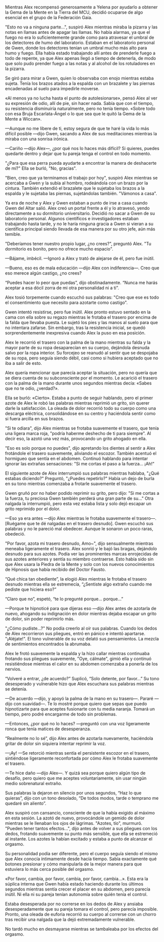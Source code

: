 
Mientras Alex recompensó generosamente a Yelena por ayudarlo a obtener la Gema de la Mente en la Tierra del MCU, decidió ocuparse de algo esencial en el grupo de la Federación Gaia.

"Esto no va a ninguna parte...", suspiró Alex mientras miraba la pizarra y las notas en llamas antes de apagar las llamas. No había alarmas, ya que el fuego no era lo suficientemente grande como para atravesar el umbral de los detectores de humo del laboratorio. Estaban en el laboratorio personal de Gwen, donde los detectores tenían un umbral mucho más alto para humo y fuego. Ella había estado trabajando allí antes de prenderle fuego a todo de repente, ya que Alex apenas llegó a tiempo de detenerla, de modo que solo pudo prender fuego a las notas y al alcohol de los rotuladores en la pizarra.

Se giró para mirar a Gwen, quien lo observaba con enojo mientras estaba sujeta. Tenía los brazos atados a la espalda con un brazalete y las piernas encadenadas al suelo para impedirle moverse.

«Al menos ya no lucha hasta el punto de autolesionarse», pensó Alex al ver su expresión de odio, allí de pie, sin hacer nada. Sabía que con el tiempo, su resistencia disminuiría naturalmente, pero no tenía tiempo. «Sobre todo con esa Bruja Escarlata-Ángel o lo que sea que le quitó la Gema de la Mente a Wiccan».

—Aunque no me libere de ti, estoy segura de que te haré la vida lo más difícil posible —dijo Gwen, sacando a Alex de sus meditaciones mientras la miraba con una sonrisa irónica.

—Cariño —dijo Alex—, ¿por qué nos lo haces más difícil? Si quieres, puedes quedarte dentro y dejar que tu pareja tenga el control en todo momento.

"¿Para que esa perra pueda ayudarte a encontrar la manera de deshacerte de mí?" Ella se burló, "No, gracias".

"Bien, creo que ya terminamos el trabajo por hoy", suspiró Alex mientras se acercaba a Gwen y la subía al hombro, rodeándola con un brazo por la cintura. También extendió el brazalete que le sujetaba los brazos a la espalda y le sujetaba las piernas, sujetándolas también. "Vámonos a casa".

Ya era de noche y Alex y Gwen estaban a punto de irse a casa cuando Gwen del Altar salió. Alex creó un portal frente a él y lo atravesó, yendo directamente a su dormitorio universitario. Decidió no sacar a Gwen de su laboratorio personal. Algunos científicos e investigadores estaban trabajando hasta tarde, y no le haría ninguna gracia a Gwen si vieran a su científica principal siendo llevada de esa manera por su otro jefe, aún más temible.

"Deberíamos tener nuestro propio lugar, ¿no crees?", preguntó Alex. "Tu dormitorio es bonito, pero no ofrece mucho espacio".

—Bájame, imbécil. —Ignoró a Alex y trató de alejarse de él, pero fue inútil.

—Bueno, eso es de mala educación —dijo Alex con indiferencia—. Creo que eso merece algún castigo, ¿no crees?

“Puedes hacer lo peor que puedas”, dijo obstinadamente. “Nunca me harás aceptar a esa dócil zorra de mi otra personalidad ni a ti”.

Alex tosió torpemente cuando escuchó sus palabras: "Creo que ese es todo el consentimiento que necesito para azotarte como castigo".

Gwen intentó resistirse, pero fue inútil. Alex pronto estuvo sentado en la cama con ella sobre su regazo mientras le frotaba el trasero por encima de la falda que llevaba puesta. Le sujetó los pies y las manos al suelo para que no intentara zafarse. Sin embargo, tras la resistencia inicial, se quedó sorprendentemente inexpresiva cuando Alex la puso en esa posición.

Alex le recorrió el trasero con la palma de la mano mientras su falda y la mayor parte de su ropa desaparecían en su cuerpo, dejándola desnuda salvo por la ropa interior. Su forcejeo se reanudó al sentir que se despojaba de su ropa, pero seguía siendo débil, casi como si hubiera aceptado que no iba a salir de esto.

Alex quería mencionar que parecía aceptar la situación, pero no quería que se diera cuenta de su subconsciente por el momento. Le acarició el trasero con la palma de la mano durante unos segundos mientras decía: «Sabes que no te odio, ¿verdad?».

Ella se burló: «Cierto». Estaba a punto de seguir hablando, pero el primer azote de Alex le robó las palabras mientras reprimió un grito, sin querer darle la satisfacción. La oleada de dolor recorrió todo su cuerpo como una descarga eléctrica, consolidándose en su centro y haciéndola sentir como si fuera arcilla en sus brazos.

"Si te odiara", dijo Alex mientras se frotaba suavemente el trasero, que tenía una ligera marca roja, "podría haberme deshecho de ti para siempre". Al decir eso, la azotó una vez más, provocando un grito ahogado en ella.

"Eso es solo porque no puedes", dijo apretando los dientes al sentir a Alex frotándole el trasero suavemente, aliviando el escozor. También acentuó el hormigueo que sentía en el abdomen. Continuó hablando para intentar ignorar las extrañas sensaciones: "Si me cortas el paso a la fuerza... ¡Ah!"

El siguiente azote de Alex interrumpió sus palabras mientras hablaba, "¿Qué estabas diciendo?" Preguntó, "¿Puedes repetirlo?" Había un dejo de burla en su tono mientras comenzaba a frotarle suavemente el trasero.

Gwen gruñó por no haber podido reprimir su grito, pero dijo: "Si me cortas a la fuerza, tu preciosa Gwen también perderá una gran parte de su..." Otra nalgada la interrumpió, pero esta vez estaba lista y solo dejó escapar un grito reprimido por el dolor.

—Eso ya era antes —dijo Alex mientras le frotaba suavemente el trasero—. [Ruégame que te dé nalgadas en el trasero desnudo]. Gwen escuchó sus palabras y no le pareció mal obedecer. Aunque le sonaron un poco raras, obedeció.

"Por favor, azota mi trasero desnudo, Amo~", dijo sensualmente mientras meneaba ligeramente el trasero. Alex sonrió y le bajó las bragas, dejándolo desnudo para sus azotes. Podía ver las prominentes marcas enrojecidas de sus azotes anteriores y sentía su miembro contraerse. Esto había sido sin que Alex usara la Piedra de la Mente y solo con los nuevos conocimientos de Hipnosis que había recibido del Doctor Fausto.

“Qué chica tan obediente”, la elogió Alex mientras le frotaba el trasero desnudo mientras ella se estremecía, “¿Sentiste algo extraño cuando me pediste que hiciera eso?”

“Claro que no”, espetó, “te lo pregunté porque… porque…”

—Porque te hipnoticé para que dijeras eso —dijo Alex antes de azotarla de nuevo, ahogando su indignación en dolor mientras dejaba escapar un grito de dolor, sin poder reprimirlo más.

"¿Cómo pudiste…?" No podía creerlo al oír sus palabras. Cuando los dedos de Alex recorrieron sus pliegues, entró en pánico e intentó apartarse. "¡Aléjate!". El tono vulnerable de su voz delató sus pensamientos. La mezcla de sentimientos encontrados la abrumaba.

Alex le frotó suavemente la espalda y la hizo callar mientras continuaba frotando sus pliegues suavemente, "Oye, cálmate", gimió ella y continuó resistiéndose mientras el calor en su abdomen comenzaba a ponerla de los nervios.

“Volveré a entrar, ¿de acuerdo?” Suplicó, “Solo detente, por favor…” Su tono desesperado y vulnerable hizo que Alex escuchara sus palabras mientras se detenía.

—De acuerdo —dijo, y apoyó la palma de la mano en su trasero—. Pararé —dijo con suavidad—. Te lo mostré porque quiero que sepas que puedo hipnotizarte para que aceptes fusionarte con tu media naranja. Tomará un tiempo, pero podré encargarme de todo sin problemas.

—Entonces, ¿por qué no lo haces? —preguntó con una voz ligeramente ronca que tenía matices de desesperanza.

“Realmente no lo sé”, dijo Alex antes de azotarla nuevamente, haciéndola gritar de dolor sin siquiera intentar reprimir la voz.

—¡Ay! —Se retorció mientras sentía el persistente escozor en el trasero, sintiéndose ligeramente reconfortada por cómo Alex le frotaba suavemente el trasero.

—Te hice daño —dijo Alex—. Y quizá sea porque quiero algún tipo de desafío, pero quiero que me aceptes voluntariamente, sin usar ningún medio sobrenatural extraño.

Sus palabras la dejaron en silencio por unos segundos, “Haz lo que quieras”, dijo con un tono desolado, “De todos modos, tarde o temprano me quedaré sin aliento”.

Alex suspiró con cansancio, consciente de que la había exigido al máximo en esta sesión. La azotó de nuevo, provocándole un gemido de dolor mientras se le llenaban los ojos de lágrimas. "Azotes, tío", murmuró. "Pueden tener tantos efectos...", dijo antes de volver a sus pliegues con los dedos, frotando suavemente su punto más sensible, que ella se estremeció al instante. Los azotes la habían excitado y estaba a punto de alcanzar el orgasmo.

Su personalidad podía ser diferente, pero el cuerpo seguía siendo el mismo que Alex conocía íntimamente desde hacía tiempo. Sabía exactamente qué botones presionar y cómo manipularla de la mejor manera para que estuviera lo más cerca posible del orgasmo.

«Por favor, cambia, por favor, cambia, por favor, cambia…». Esta era la súplica interna que Gwen había estado haciendo durante los últimos segundos mientras sentía crecer el placer en su abdomen, pero parecía inútil. Ni ella ni su pareja tenían autonomía sobre quién tenía el control.

Estaba desesperada por no correrse en los dedos de Alex y ansiaba desesperadamente que su pareja tomara el control, pero parecía imposible. Pronto, una oleada de euforia recorrió su cuerpo al correrse con un chorro tras recibir una nalgada que la dejó extremadamente vulnerable.

No tardó mucho en desmayarse mientras se tambaleaba por los efectos del orgasmo.